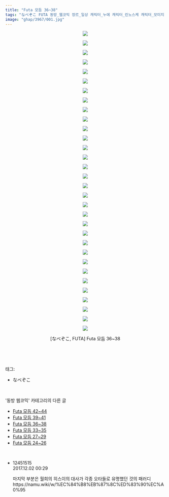 ```yaml
---
title: "Futa 모듬 36~38"
tags: "なべぞこ FUTA 동방_웹코믹 장르_일상 캐릭터_누에 캐릭터_린노스케 캐릭터_모미지 캐릭터_사쿠야 캐릭터_아야 캐릭터_코이시 캐릭터_코코로 캐릭터_플랑"
image: "ghap/3967/001.jpg"
---
```

<div class="article">
<p style="text-align: center; clear: none; float: none;"><img src="{{ site.nasurl }}/ghap/3967/001.jpg"/></p>
<p style="text-align: center; clear: none; float: none;"><img src="{{ site.nasurl }}/ghap/3967/002.jpg"/></p>
<p style="text-align: center; clear: none; float: none;"><img src="{{ site.nasurl }}/ghap/3967/003.jpg"/></p>
<p style="text-align: center; clear: none; float: none;"><img src="{{ site.nasurl }}/ghap/3967/004.jpg"/></p>
<p style="text-align: center; clear: none; float: none;"><img src="{{ site.nasurl }}/ghap/3967/005.jpg"/></p>
<p style="text-align: center; clear: none; float: none;"><img src="{{ site.nasurl }}/ghap/3967/006.jpg"/></p>
<p style="text-align: center; clear: none; float: none;"><img src="{{ site.nasurl }}/ghap/3967/007.jpg"/></p>
<p style="text-align: center; clear: none; float: none;"><img src="{{ site.nasurl }}/ghap/3967/008.jpg"/></p>
<p style="text-align: center; clear: none; float: none;"><img src="{{ site.nasurl }}/ghap/3967/009.jpg"/></p>
<p style="text-align: center; clear: none; float: none;"><img src="{{ site.nasurl }}/ghap/3967/010.jpg"/></p>
<p style="text-align: center; clear: none; float: none;"><img src="{{ site.nasurl }}/ghap/3967/011.jpg"/></p>
<p style="text-align: center; clear: none; float: none;"><img src="{{ site.nasurl }}/ghap/3967/012.jpg"/></p>
<p style="text-align: center; clear: none; float: none;"><img src="{{ site.nasurl }}/ghap/3967/013.jpg"/></p>
<p style="text-align: center; clear: none; float: none;"><img src="{{ site.nasurl }}/ghap/3967/014.jpg"/></p>
<p style="text-align: center; clear: none; float: none;"><img src="{{ site.nasurl }}/ghap/3967/015.jpg"/></p>
<p style="text-align: center; clear: none; float: none;"><img src="{{ site.nasurl }}/ghap/3967/016.jpg"/></p>
<p style="text-align: center; clear: none; float: none;"><img src="{{ site.nasurl }}/ghap/3967/017.jpg"/></p>
<p style="text-align: center; clear: none; float: none;"><img src="{{ site.nasurl }}/ghap/3967/018.jpg"/></p>
<p style="text-align: center; clear: none; float: none;"><img src="{{ site.nasurl }}/ghap/3967/019.jpg"/></p>
<p style="text-align: center; clear: none; float: none;"><img src="{{ site.nasurl }}/ghap/3967/020.jpg"/></p>
<p style="text-align: center; clear: none; float: none;"><img src="{{ site.nasurl }}/ghap/3967/021.jpg"/></p>
<p style="text-align: center; clear: none; float: none;"><img src="{{ site.nasurl }}/ghap/3967/022.jpg"/></p>
<p style="text-align: center; clear: none; float: none;"><img src="{{ site.nasurl }}/ghap/3967/023.jpg"/></p>
<p style="text-align: center; clear: none; float: none;"><img src="{{ site.nasurl }}/ghap/3967/024.jpg"/></p>
<p style="text-align: center; clear: none; float: none;"><img src="{{ site.nasurl }}/ghap/3967/025.jpg"/></p>
<p style="text-align: center; clear: none; float: none;"><img src="{{ site.nasurl }}/ghap/3967/026.jpg"/></p>
<p style="text-align: center; clear: none; float: none;"><img src="{{ site.nasurl }}/ghap/3967/027.jpg"/></p>
<p style="text-align: center; clear: none; float: none;"><img src="{{ site.nasurl }}/ghap/3967/028.jpg"/></p>
<p style="text-align: center; clear: none; float: none;"><img src="{{ site.nasurl }}/ghap/3967/029.jpg"/></p>
<p style="text-align: center; clear: none; float: none;"><img src="{{ site.nasurl }}/ghap/3967/030.jpg"/></p>
<p style="text-align: center; clear: none; float: none;"><img src="{{ site.nasurl }}/ghap/3967/031.jpg"/></p>
<p style="text-align: center; clear: none; float: none;"><img src="{{ site.nasurl }}/ghap/3967/032.jpg"/></p>
<p style="text-align: center; clear: none; float: none;">[なべぞこ, FUTA] Futa 모듬 36~38</p>
<p><br/></p>
</div><br/>
<div class="tagTrail">
<p>태그: </p>
<ul>
<li>なべぞこ</li>
</ul>
</div><br/>
<div class="another">
<p>'동방 웹코믹' 카테고리의 다른 글</p>
<ul>
<li><a href="/2017-11-25-ghap_3969">Futa 모듬 42~44</a></li>
<li><a href="/2017-11-25-ghap_3968">Futa 모듬 39~41</a></li>
<li><a href="/2017-11-25-ghap_3967">Futa 모듬 36~38</a></li>
<li><a href="/2017-11-25-ghap_3966">Futa 모듬 33~35</a></li>
<li><a href="/2017-11-25-ghap_3965">Futa 모듬 27~29</a></li>
<li><a href="/2017-11-25-ghap_3964">Futa 모듬 24~26</a></li>
</ul>
</div><br/>
<div class="cb_module cb_fluid">
<div class="cb_wrt cb_profile">
<div class="comment">
<ul>
<li class="cb_thumb_off" id="comment15142581">
<div class="cb_comment_area">
<div class="cb_info_area">
<div class="cb_section">
<span class="cb_nick_name">12451515</span>
</div>
<div class="cb_section">
<span class="cb_date">2017.12.02 00:29 </span>
</div>
</div>
<div class="cb_dsc_comment">
<p class="cb_dsc">
											마지막 부분은 월희의 히스이의 대사가 각종 오타들로 유명했던 것의 패러디<br/>
https://namu.wiki/w/%EC%84%B8%EB%87%8C%ED%83%90%EC%A0%95
										</p>
</div>
</div></li>
</ul>
</div>
</div><!-- commentList close -->
</div><br/>

